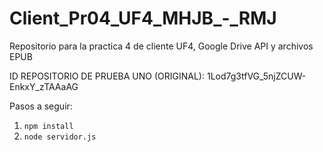 # Client_Pr04_UF4_MHJB_-_RMJ
Repositorio para la practica 4 de cliente UF4, Google Drive API y archivos EPUB


ID REPOSITORIO DE PRUEBA UNO (ORIGINAL): 1Lod7g3tfVG_5njZCUW-EnkxY_zTAAaAG

Pasos a seguir:
1.  ```npm install```
2.  ```node servidor.js```